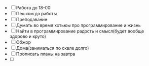 
- [ ] Работа до 18-00
- [ ] Пешком до работы
- [ ] Преподавание 
- [ ] Думать во время хотьюы про программирование и жизнь
- [ ] Найти в программирование радость и смысл(будет вообще здорово и круто)
- [ ] Обжор
- [ ] Дома(заниматься по скале долго)
- [ ] Прописать планы на завтра
- [ ] 
